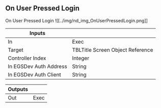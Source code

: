 ## On User Pressed Login
On User Pressed Login
![[../img/nd_img_OnUserPressedLogin.png]]

|Inputs||
|--|--|
| In | Exec |
| Target | TBLTitle Screen Object Reference |
| Controller Index | Integer |
| In EGSDev Auth Address | String |
| In EGSDev Auth Client | String |

|Outputs||
|--|--|
| Out | Exec |
